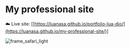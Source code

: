 # My professional site 

☁️ Live site: [[https://luanasa.github.io/portfolio-lua-dio/](https://luanasa.github.io/my-professional-site/)]

![frame_safari_light](https://github.com/luanasa/portfolio-lua-dio/assets/38231334/1b46e6e5-6297-4dbf-9af8-0450f24c2c98)

